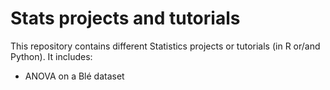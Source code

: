 # Stats projects and tutorials
This repository contains different Statistics projects or tutorials (in R or/and Python). It includes:

* ANOVA on a Blé dataset 